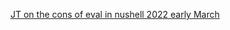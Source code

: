 
[JT on the cons of eval in nushell 2022 early March](https://discord.com/channels/601130461678272522/683070703716925568/950568672290816021)
